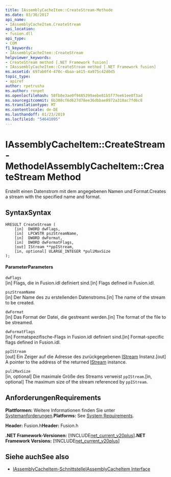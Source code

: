 ```yaml
---
title: IAssemblyCacheItem::CreateStream-Methode
ms.date: 03/30/2017
api_name:
- IAssemblyCacheItem.CreateStream
api_location:
- fusion.dll
api_type:
- COM
f1_keywords:
- IAssemblyCacheItem::CreateStream
helpviewer_keywords:
- CreateStream method [.NET Framework fusion]
- IAsssemblyCacheItem::CreateStream method [.NET Framework fusion]
ms.assetid: 697ab0f4-470c-4baa-a415-4a975c42d0d5
topic_type:
- apiref
author: rpetrusha
ms.author: ronpet
ms.openlocfilehash: 58fb8e3ae0f9485399aebe81b5f77ee61ee8f3ad
ms.sourcegitcommit: 6b308cf6d627d78ee36dbbae8972a310ac7fd6c8
ms.translationtype: MT
ms.contentlocale: de-DE
ms.lasthandoff: 01/23/2019
ms.locfileid: "54641095"
---
```

# <a name="iassemblycacheitemcreatestream-method"></a><span data-ttu-id="28077-102">IAssemblyCacheItem::CreateStream-Methode</span><span class="sxs-lookup"><span data-stu-id="28077-102">IAssemblyCacheItem::CreateStream Method</span></span>
<span data-ttu-id="28077-103">Erstellt einen Datenstrom mit dem angegebenen Namen und Format.</span><span class="sxs-lookup"><span data-stu-id="28077-103">Creates a stream with the specified name and format.</span></span>  
  
## <a name="syntax"></a><span data-ttu-id="28077-104">Syntax</span><span class="sxs-lookup"><span data-stu-id="28077-104">Syntax</span></span>  
  
```  
HRESULT CreateStream (  
    [in]  DWORD dwFlags,  
    [in]  LPCWSTR pszStreamName,  
    [in]  DWORD dwFormat,  
    [in]  DWORD dwFormatFlags,  
    [out] IStream **ppIStream,  
    [in, optional] ULARGE_INTEGER *puliMaxSize  
);  
```  
  
#### <a name="parameters"></a><span data-ttu-id="28077-105">Parameter</span><span class="sxs-lookup"><span data-stu-id="28077-105">Parameters</span></span>  
 `dwFlags`  
 <span data-ttu-id="28077-106">[in] Flags, die in Fusion.idl definiert sind.</span><span class="sxs-lookup"><span data-stu-id="28077-106">[in] Flags defined in Fusion.idl.</span></span>  
  
 `pszStreamName`  
 <span data-ttu-id="28077-107">[in] Der Name des zu erstellenden Datenstroms.</span><span class="sxs-lookup"><span data-stu-id="28077-107">[in] The name of the stream to be created.</span></span>  
  
 `dwFormat`  
 <span data-ttu-id="28077-108">[in] Das Format der Datei, die gestreamt werden.</span><span class="sxs-lookup"><span data-stu-id="28077-108">[in] The format of the file to be streamed.</span></span>  
  
 `dwFormatFlags`  
 <span data-ttu-id="28077-109">[in] Formatspezifische-Flags in Fusion.idl definiert sind.</span><span class="sxs-lookup"><span data-stu-id="28077-109">[in] Format-specific flags defined in Fusion.idl.</span></span>  
  
 `ppIStream`  
 <span data-ttu-id="28077-110">[out] Ein Zeiger auf die Adresse des zurückgegebenen [IStream](/windows/desktop/api/objidl/nn-objidl-istream) Instanz.</span><span class="sxs-lookup"><span data-stu-id="28077-110">[out] A pointer to the address of the returned [IStream](/windows/desktop/api/objidl/nn-objidl-istream) instance.</span></span>  
  
 `puliMaxSize`  
 <span data-ttu-id="28077-111">[in, optional] Die maximale Größe des Streams verweist `ppIStream`.</span><span class="sxs-lookup"><span data-stu-id="28077-111">[in, optional] The maximum size of the stream referenced by `ppIStream`.</span></span>  
  
## <a name="requirements"></a><span data-ttu-id="28077-112">Anforderungen</span><span class="sxs-lookup"><span data-stu-id="28077-112">Requirements</span></span>  
 <span data-ttu-id="28077-113">**Plattformen:** Weitere Informationen finden Sie unter [Systemanforderungen](../../../../docs/framework/get-started/system-requirements.md).</span><span class="sxs-lookup"><span data-stu-id="28077-113">**Platforms:** See [System Requirements](../../../../docs/framework/get-started/system-requirements.md).</span></span>  
  
 <span data-ttu-id="28077-114">**Header:** Fusion.h</span><span class="sxs-lookup"><span data-stu-id="28077-114">**Header:** Fusion.h</span></span>  
  
 <span data-ttu-id="28077-115">**.NET Framework-Versionen:** [!INCLUDE[net_current_v20plus](../../../../includes/net-current-v20plus-md.md)]</span><span class="sxs-lookup"><span data-stu-id="28077-115">**.NET Framework Versions:** [!INCLUDE[net_current_v20plus](../../../../includes/net-current-v20plus-md.md)]</span></span>  
  
## <a name="see-also"></a><span data-ttu-id="28077-116">Siehe auch</span><span class="sxs-lookup"><span data-stu-id="28077-116">See also</span></span>
- [<span data-ttu-id="28077-117">IAssemblyCacheItem-Schnittstelle</span><span class="sxs-lookup"><span data-stu-id="28077-117">IAssemblyCacheItem Interface</span></span>](../../../../docs/framework/unmanaged-api/fusion/iassemblycacheitem-interface.md)
